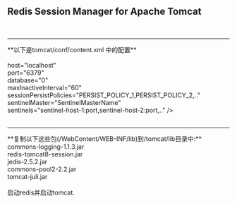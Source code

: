 <h2>
 Redis Session Manager for Apache Tomcat
</h2>
<br/>
<hr/>
**以下是tomcat/conf/content.xml 中的配置**
<br/>
<Valve className="com.orangefunction.tomcat.redissessions.RedisSessionHandlerValve" />
<br/>
<Manager className="com.orangefunction.tomcat.redissessions.RedisSessionManager"<br/>
         host="localhost" <!-- optional: defaults to "localhost" --><br/>
         port="6379" <!-- optional: defaults to "6379" --><br/>
         database="0" <!-- optional: defaults to "0" --><br/>
         maxInactiveInterval="60" <!-- optional: defaults to "60" (in seconds) --><br/>
         sessionPersistPolicies="PERSIST_POLICY_1,PERSIST_POLICY_2,.." <!-- optional --><br/>
         sentinelMaster="SentinelMasterName" <!-- optional --><br/>
         sentinels="sentinel-host-1:port,sentinel-host-2:port,.." <!-- optional --> /><br/>
<br/>
<hr/>
**复制以下这些包(/WebContent/WEB-INF/lib)到/tomcat/lib目录中:**
<br/>
commons-logging-1.1.3.jar<br/>
redis-tomcat8-session.jar<br/>
jedis-2.5.2.jar<br/>
commons-pool2-2.2.jar<br/>
tomcat-juli.jar<br/>
<br/>
启动redis并启动tomcat.<br/>